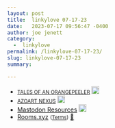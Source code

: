 ```yaml
---
layout: post
title:  linkylove 07-17-23
date:   2023-07-17 09:56:47 -0400
author: joe jenett
category:
  -  linkylove
permalink: /linkylove-07-17-23/
slug: linkylove-07-17-23
summary: 

---
```

<ul class="linkylove">
	<li><a title="outwait outrun outwit" href="https://orangepeeler.diaryland.com/"><small>TALES OF AN ORANGEPEELER</small></a> <a class="normaltext" title="source" href="https://blogroll.org/"><img src="https://iwebthings.joejenett.com/images/left-arrow.png" alt="" width="18"></a></li>
	<li><a title="AZOART NEXUS" href="https://azoart-nexus.neocities.org/"><small>AZOART NEXUS</small></a> <a class="normaltext" title="source" href="https://webring.dinhe.net/"><img src="https://iwebthings.joejenett.com/images/left-arrow.png" alt="" width="18"></a></li>
	<li><a title="Resources [tikli's web nest]" href="https://tikli.neocities.org/resources/">Mastodon Resources</a> <a class="normaltext" title="source" href="https://gamepad.club/@Aywren"><img src="https://iwebthings.joejenett.com/images/left-arrow.png" alt="" width="18"></a></li>
	<li><a title="Rooms.xyz" href="https://rooms.xyz/">Rooms.xyz</a> <small>(<a href="https://rooms.xyz/terms">Terms</a>)</small> <a href="https://pinboard.in/u:arnicas">📌</a></li>
</ul>
<a style="display:none;" href="https://brid.gy/publish/mastodon"><small>(cross-posted to mastodon)</small></a>